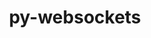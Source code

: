 ---
title: "py-websockets"
layout: cache
categories: [package, develop]
meta: {"versions": ["10.4"], "compilers": ["apple-clang@=14.0.0", "apple-clang@=14.0.3", "gcc@=11.3.0"], "oss": ["ubuntu22.04", "ventura"], "platforms": ["darwin", "linux"], "targets": ["aarch64", "x86_64_v3"], "stacks": ["ml-darwin-aarch64-mps", "ml-linux-x86_64-cpu", "ml-linux-x86_64-cuda", "root"], "num_specs": 15, "num_specs_by_stack": {"root": 15, "ml-darwin-aarch64-mps": 2, "ml-linux-x86_64-cuda": 2, "ml-linux-x86_64-cpu": 2}}
spec_details: [{"hash": "dflshthtdxhddypcje7orcfwdh3kd4ns", "compiler": "apple-clang@=14.0.0", "versions": ["10.4"], "os": "ventura", "platform": "darwin", "target": "aarch64", "variants": ["build_system=python_pip"], "stacks": ["root"], "size": "-", "tarball": "https://binaries.spack.io/develop/build_cache/darwin-ventura-aarch64/apple-clang-14.0.0/py-websockets-10.4/darwin-ventura-aarch64-apple-clang-14.0.0-py-websockets-10.4-dflshthtdxhddypcje7orcfwdh3kd4ns.spack"}, {"hash": "2l4ontoi7kbb7u27f4ekywxo6vclsf3p", "compiler": "apple-clang@=14.0.0", "versions": ["10.4"], "os": "ventura", "platform": "darwin", "target": "aarch64", "variants": ["build_system=python_pip"], "stacks": ["root", "ml-darwin-aarch64-mps"], "size": "-", "tarball": "https://binaries.spack.io/develop/build_cache/darwin-ventura-aarch64/apple-clang-14.0.0/py-websockets-10.4/darwin-ventura-aarch64-apple-clang-14.0.0-py-websockets-10.4-2l4ontoi7kbb7u27f4ekywxo6vclsf3p.spack"}, {"hash": "6hju7lzgyv4cnpyp7ctpzeslirmh7khl", "compiler": "apple-clang@=14.0.0", "versions": ["10.4"], "os": "ventura", "platform": "darwin", "target": "aarch64", "variants": ["build_system=python_pip"], "stacks": ["root"], "size": "-", "tarball": "https://binaries.spack.io/develop/build_cache/darwin-ventura-aarch64/apple-clang-14.0.0/py-websockets-10.4/darwin-ventura-aarch64-apple-clang-14.0.0-py-websockets-10.4-6hju7lzgyv4cnpyp7ctpzeslirmh7khl.spack"}, {"hash": "djnrvun7wuok2xcyhdedcuevzci377ve", "compiler": "apple-clang@=14.0.0", "versions": ["10.4"], "os": "ventura", "platform": "darwin", "target": "aarch64", "variants": ["build_system=python_pip"], "stacks": ["root"], "size": "-", "tarball": "https://binaries.spack.io/develop/build_cache/darwin-ventura-aarch64/apple-clang-14.0.0/py-websockets-10.4/darwin-ventura-aarch64-apple-clang-14.0.0-py-websockets-10.4-djnrvun7wuok2xcyhdedcuevzci377ve.spack"}, {"hash": "6qbeo7iwkvahm5u64spfapvqmuq5zjnx", "compiler": "apple-clang@=14.0.0", "versions": ["10.4"], "os": "ventura", "platform": "darwin", "target": "aarch64", "variants": ["build_system=python_pip"], "stacks": ["root"], "size": "-", "tarball": "https://binaries.spack.io/develop/build_cache/darwin-ventura-aarch64/apple-clang-14.0.0/py-websockets-10.4/darwin-ventura-aarch64-apple-clang-14.0.0-py-websockets-10.4-6qbeo7iwkvahm5u64spfapvqmuq5zjnx.spack"}, {"hash": "d3gvetresrgkqfpl5pun7iiuiszkscra", "compiler": "apple-clang@=14.0.0", "versions": ["10.4"], "os": "ventura", "platform": "darwin", "target": "aarch64", "variants": ["build_system=python_pip"], "stacks": ["root", "ml-darwin-aarch64-mps"], "size": "-", "tarball": "https://binaries.spack.io/develop/build_cache/darwin-ventura-aarch64/apple-clang-14.0.0/py-websockets-10.4/darwin-ventura-aarch64-apple-clang-14.0.0-py-websockets-10.4-d3gvetresrgkqfpl5pun7iiuiszkscra.spack"}, {"hash": "y4jby7v53origzu5zok3avdqgdbjxhnx", "compiler": "apple-clang@=14.0.3", "versions": ["10.4"], "os": "ventura", "platform": "darwin", "target": "aarch64", "variants": ["build_system=python_pip"], "stacks": ["root"], "size": "-", "tarball": "https://binaries.spack.io/develop/build_cache/darwin-ventura-aarch64/apple-clang-14.0.3/py-websockets-10.4/darwin-ventura-aarch64-apple-clang-14.0.3-py-websockets-10.4-y4jby7v53origzu5zok3avdqgdbjxhnx.spack"}, {"hash": "t4rxumkla522gk53ulc4zpzgps2ofbvt", "compiler": "apple-clang@=14.0.3", "versions": ["10.4"], "os": "ventura", "platform": "darwin", "target": "aarch64", "variants": ["build_system=python_pip"], "stacks": ["root"], "size": "-", "tarball": "https://binaries.spack.io/develop/build_cache/darwin-ventura-aarch64/apple-clang-14.0.3/py-websockets-10.4/darwin-ventura-aarch64-apple-clang-14.0.3-py-websockets-10.4-t4rxumkla522gk53ulc4zpzgps2ofbvt.spack"}, {"hash": "23nryp6tcrb2wcpxtyv3qnsdhfj6hkru", "compiler": "gcc@=11.3.0", "versions": ["10.4"], "os": "ubuntu22.04", "platform": "linux", "target": "x86_64_v3", "variants": ["build_system=python_pip"], "stacks": ["root"], "size": "-", "tarball": "https://binaries.spack.io/develop/build_cache/linux-ubuntu22.04-x86_64_v3/gcc-11.3.0/py-websockets-10.4/linux-ubuntu22.04-x86_64_v3-gcc-11.3.0-py-websockets-10.4-23nryp6tcrb2wcpxtyv3qnsdhfj6hkru.spack"}, {"hash": "3oiz2nujnayhkvee7v232ftlfdx7op63", "compiler": "gcc@=11.3.0", "versions": ["10.4"], "os": "ubuntu22.04", "platform": "linux", "target": "x86_64_v3", "variants": ["build_system=python_pip"], "stacks": ["root"], "size": "-", "tarball": "https://binaries.spack.io/develop/build_cache/linux-ubuntu22.04-x86_64_v3/gcc-11.3.0/py-websockets-10.4/linux-ubuntu22.04-x86_64_v3-gcc-11.3.0-py-websockets-10.4-3oiz2nujnayhkvee7v232ftlfdx7op63.spack"}, {"hash": "w77rdjeqr7bg3lbzgavb2g4a57zrkm4p", "compiler": "gcc@=11.3.0", "versions": ["10.4"], "os": "ubuntu22.04", "platform": "linux", "target": "x86_64_v3", "variants": ["build_system=python_pip"], "stacks": ["root"], "size": "-", "tarball": "https://binaries.spack.io/develop/build_cache/linux-ubuntu22.04-x86_64_v3/gcc-11.3.0/py-websockets-10.4/linux-ubuntu22.04-x86_64_v3-gcc-11.3.0-py-websockets-10.4-w77rdjeqr7bg3lbzgavb2g4a57zrkm4p.spack"}, {"hash": "rd7iv7yc5cegqapaqhcvc5hxjqunxj3e", "compiler": "gcc@=11.3.0", "versions": ["10.4"], "os": "ubuntu22.04", "platform": "linux", "target": "x86_64_v3", "variants": ["build_system=python_pip"], "stacks": ["root", "ml-linux-x86_64-cuda", "ml-linux-x86_64-cpu"], "size": "-", "tarball": "https://binaries.spack.io/develop/build_cache/linux-ubuntu22.04-x86_64_v3/gcc-11.3.0/py-websockets-10.4/linux-ubuntu22.04-x86_64_v3-gcc-11.3.0-py-websockets-10.4-rd7iv7yc5cegqapaqhcvc5hxjqunxj3e.spack"}, {"hash": "7y7oxjqmdn3ulqmbd7gtghqghdfan5dr", "compiler": "gcc@=11.3.0", "versions": ["10.4"], "os": "ubuntu22.04", "platform": "linux", "target": "x86_64_v3", "variants": ["build_system=python_pip"], "stacks": ["root"], "size": "-", "tarball": "https://binaries.spack.io/develop/build_cache/linux-ubuntu22.04-x86_64_v3/gcc-11.3.0/py-websockets-10.4/linux-ubuntu22.04-x86_64_v3-gcc-11.3.0-py-websockets-10.4-7y7oxjqmdn3ulqmbd7gtghqghdfan5dr.spack"}, {"hash": "3n5xe2fhpsyhn3u47mzzfcecnszli76x", "compiler": "gcc@=11.3.0", "versions": ["10.4"], "os": "ubuntu22.04", "platform": "linux", "target": "x86_64_v3", "variants": ["build_system=python_pip"], "stacks": ["root", "ml-linux-x86_64-cuda", "ml-linux-x86_64-cpu"], "size": "-", "tarball": "https://binaries.spack.io/develop/build_cache/linux-ubuntu22.04-x86_64_v3/gcc-11.3.0/py-websockets-10.4/linux-ubuntu22.04-x86_64_v3-gcc-11.3.0-py-websockets-10.4-3n5xe2fhpsyhn3u47mzzfcecnszli76x.spack"}, {"hash": "lygohcfslprggzej2274ycpsjldctinr", "compiler": "gcc@=11.3.0", "versions": ["10.4"], "os": "ubuntu22.04", "platform": "linux", "target": "x86_64_v3", "variants": ["build_system=python_pip"], "stacks": ["root"], "size": "-", "tarball": "https://binaries.spack.io/develop/build_cache/linux-ubuntu22.04-x86_64_v3/gcc-11.3.0/py-websockets-10.4/linux-ubuntu22.04-x86_64_v3-gcc-11.3.0-py-websockets-10.4-lygohcfslprggzej2274ycpsjldctinr.spack"}]
---